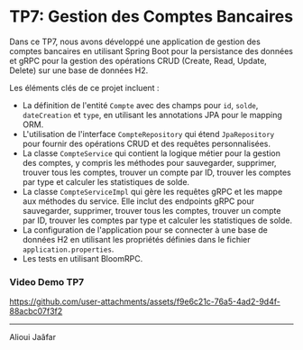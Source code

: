 # TP7: Gestion des Comptes Bancaires

Dans ce TP7, nous avons développé une application de gestion des comptes bancaires en utilisant Spring Boot pour la persistance des données et gRPC pour la gestion des opérations CRUD (Create, Read, Update, Delete) sur une base de données H2.

Les éléments clés de ce projet incluent :
- La définition de l'entité `Compte` avec des champs pour `id`, `solde`, `dateCreation` et `type`, en utilisant les annotations JPA pour le mapping ORM.
- L'utilisation de l'interface `CompteRepository` qui étend `JpaRepository` pour fournir des opérations CRUD et des requêtes personnalisées.
- La classe `CompteService` qui contient la logique métier pour la gestion des comptes, y compris les méthodes pour sauvegarder, supprimer, trouver tous les comptes, trouver un compte par ID, trouver les comptes par type et calculer les statistiques de solde.
- La classe `CompteServiceImpl` qui gère les requêtes gRPC et les mappe aux méthodes du service. Elle inclut des endpoints gRPC pour sauvegarder, supprimer, trouver tous les comptes, trouver un compte par ID, trouver les comptes par type et calculer les statistiques de solde.
- La configuration de l'application pour se connecter à une base de données H2 en utilisant les propriétés définies dans le fichier `application.properties`.
- Les tests en utilisant BloomRPC.

### Video Demo TP7


https://github.com/user-attachments/assets/f9e6c21c-76a5-4ad2-9d4f-88acbc07f3f2


---

Alioui Jaâfar
